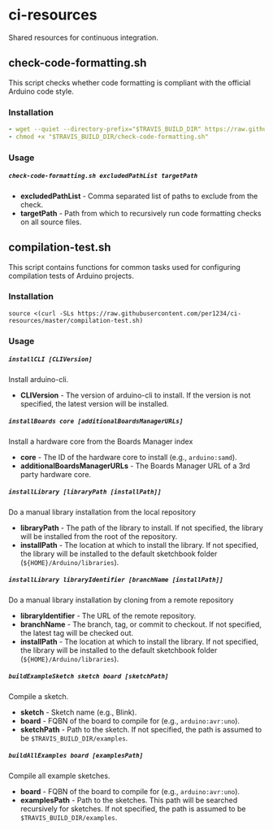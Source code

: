 # ci-resources

Shared resources for continuous integration.

## check-code-formatting.sh
This script checks whether code formatting is compliant with the official Arduino code style.

### Installation
```yaml
- wget --quiet --directory-prefix="$TRAVIS_BUILD_DIR" https://raw.githubusercontent.com/per1234/ci-resources/master/check-code-formatting.sh
- chmod +x "$TRAVIS_BUILD_DIR/check-code-formatting.sh"
```

### Usage
##### `check-code-formatting.sh excludedPathList targetPath`
- **excludedPathList** - Comma separated list of paths to exclude from the check.
- **targetPath** - Path from which to recursively run code formatting checks on all source files.

## compilation-test.sh
This script contains functions for common tasks used for configuring compilation tests of Arduino projects.

### Installation
```
source <(curl -SLs https://raw.githubusercontent.com/per1234/ci-resources/master/compilation-test.sh)
```

### Usage
##### `installCLI [CLIVersion]`
Install arduino-cli.
- **CLIVersion** - The version of arduino-cli to install. If the version is not specified, the latest version will be installed.

##### `installBoards core [additionalBoardsManagerURLs]`
Install a hardware core from the Boards Manager index
- **core** - The ID of the hardware core to install (e.g., `arduino:samd`).
- **additionalBoardsManagerURLs** - The Boards Manager URL of a 3rd party hardware core.

##### `installLibrary [libraryPath [installPath]]`
Do a manual library installation from the local repository
- **libraryPath** - The path of the library to install. If not specified, the library will be installed from the root of the repository.
- **installPath** - The location at which to install the library. If not specified, the library will be installed to the default sketchbook folder (`${HOME}/Arduino/libraries`).

##### `installLibrary libraryIdentifier [branchName [installPath]]`
Do a manual library installation by cloning from a remote repository
- **libraryIdentifier** - The URL of the remote repository.
- **branchName** - The branch, tag, or commit to checkout. If not specified, the latest tag will be checked out.
- **installPath** - The location at which to install the library. If not specified, the library will be installed to the default sketchbook folder (`${HOME}/Arduino/libraries`).

##### `buildExampleSketch sketch board [sketchPath]`
Compile a sketch.
- **sketch** - Sketch name (e.g., Blink).
- **board** - FQBN of the board to compile for (e.g., `arduino:avr:uno`).
- **sketchPath** - Path to the sketch. If not specified, the path is assumed to be `$TRAVIS_BUILD_DIR/examples`.

##### `buildAllExamples board [examplesPath]`
Compile all example sketches.
- **board** - FQBN of the board to compile for (e.g., `arduino:avr:uno`).
- **examplesPath** - Path to the sketches. This path will be searched recursively for sketches. If not specified, the path is assumed to be `$TRAVIS_BUILD_DIR/examples`.
